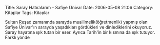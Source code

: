 Title: Saray Hatıralarım - Safiye Ünivar
Date: 2006-05-08 21:06
Category: Kitaplar
Tags: Kitaplar

Sultan Reşad zamanında sarayda muallimelik(öğretmenlik) yapmış olan
Safiye Ünivar'ın sarayda yaşadıkları gördükleri ve dinlediklerini
okuyoruz. Saray hayatına ışık tutan bir eser. Ayrıca Tarih'in bir
kısmına da ışık tutuyor. Farklı yönde
